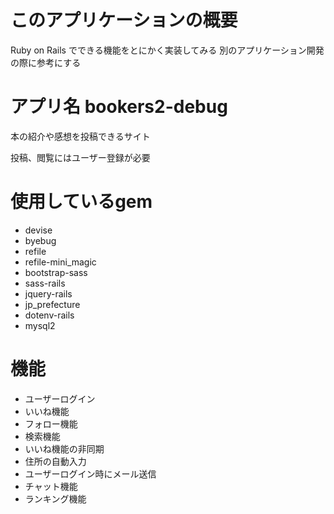 # このアプリケーションの概要
 Ruby on Rails でできる機能をとにかく実装してみる
 別のアプリケーション開発の際に参考にする

# アプリ名 bookers2-debug　
 本の紹介や感想を投稿できるサイト

 投稿、閲覧にはユーザー登録が必要

# 使用しているgem
 * devise
 * byebug
 * refile
 * refile-mini_magic
 * bootstrap-sass
 * sass-rails
 * jquery-rails
 * jp_prefecture
 * dotenv-rails
 * mysql2

# 機能
 * ユーザーログイン
 * いいね機能
 * フォロー機能
 * 検索機能
 * いいね機能の非同期
 * 住所の自動入力
 * ユーザーログイン時にメール送信
 * チャット機能
 * ランキング機能
